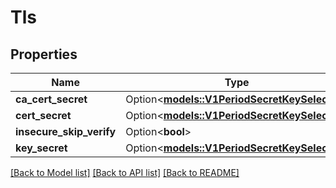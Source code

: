 # Tls

## Properties

Name | Type | Description | Notes
------------ | ------------- | ------------- | -------------
**ca_cert_secret** | Option<[**models::V1PeriodSecretKeySelector**](v1.SecretKeySelector.md)> |  | [optional]
**cert_secret** | Option<[**models::V1PeriodSecretKeySelector**](v1.SecretKeySelector.md)> |  | [optional]
**insecure_skip_verify** | Option<**bool**> |  | [optional]
**key_secret** | Option<[**models::V1PeriodSecretKeySelector**](v1.SecretKeySelector.md)> |  | [optional]

[[Back to Model list]](../README.md#documentation-for-models) [[Back to API list]](../README.md#documentation-for-api-endpoints) [[Back to README]](../README.md)


